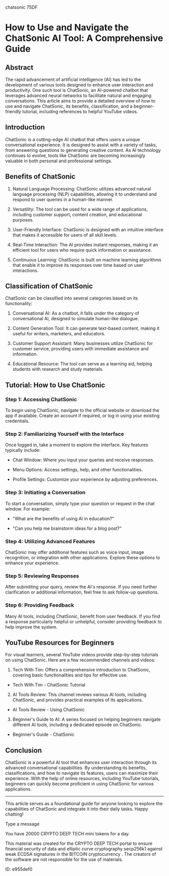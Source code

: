 chatsonic 75DF
# How to Use and Navigate the ChatSonic AI Tool: A Comprehensive Guide



## Abstract



The rapid advancement of artificial intelligence (AI) has led to the development of various tools designed to enhance user interaction and productivity. One such tool is ChatSonic, an AI-powered chatbot that leverages advanced neural networks to facilitate natural and engaging conversations. This article aims to provide a detailed overview of how to use and navigate ChatSonic, its benefits, classification, and a beginner-friendly tutorial, including references to helpful YouTube videos.



## Introduction



ChatSonic is a cutting-edge AI chatbot that offers users a unique conversational experience. It is designed to assist with a variety of tasks, from answering questions to generating creative content. As AI technology continues to evolve, tools like ChatSonic are becoming increasingly valuable in both personal and professional settings.



## Benefits of ChatSonic



1. Natural Language Processing: ChatSonic utilizes advanced natural language processing (NLP) capabilities, allowing it to understand and respond to user queries in a human-like manner.



2. Versatility: The tool can be used for a wide range of applications, including customer support, content creation, and educational purposes.



3. User-Friendly Interface: ChatSonic is designed with an intuitive interface that makes it accessible for users of all skill levels.



4. Real-Time Interaction: The AI provides instant responses, making it an efficient tool for users who require quick information or assistance.



5. Continuous Learning: ChatSonic is built on machine learning algorithms that enable it to improve its responses over time based on user interactions.



## Classification of ChatSonic



ChatSonic can be classified into several categories based on its functionality:



1. Conversational AI: As a chatbot, it falls under the category of conversational AI, designed to simulate human-like dialogue.



2. Content Generation Tool: It can generate text-based content, making it useful for writers, marketers, and educators.



3. Customer Support Assistant: Many businesses utilize ChatSonic for customer service, providing users with immediate assistance and information.



4. Educational Resource: The tool can serve as a learning aid, helping students with research and study materials.



## Tutorial: How to Use ChatSonic



### Step 1: Accessing ChatSonic



To begin using ChatSonic, navigate to the official website or download the app if available. Create an account if required, or log in using your existing credentials.



### Step 2: Familiarizing Yourself with the Interface



Once logged in, take a moment to explore the interface. Key features typically include:



- Chat Window: Where you input your queries and receive responses.

- Menu Options: Access settings, help, and other functionalities.

- Profile Settings: Customize your experience by adjusting preferences.



### Step 3: Initiating a Conversation



To start a conversation, simply type your question or request in the chat window. For example:



- "What are the benefits of using AI in education?"

- "Can you help me brainstorm ideas for a blog post?"



### Step 4: Utilizing Advanced Features



ChatSonic may offer additional features such as voice input, image recognition, or integration with other applications. Explore these options to enhance your experience.



### Step 5: Reviewing Responses



After submitting your query, review the AI's response. If you need further clarification or additional information, feel free to ask follow-up questions.



### Step 6: Providing Feedback



Many AI tools, including ChatSonic, benefit from user feedback. If you find a response particularly helpful or unhelpful, consider providing feedback to help improve the system.



## YouTube Resources for Beginners



For visual learners, several YouTube videos provide step-by-step tutorials on using ChatSonic. Here are a few recommended channels and videos:



1. Tech With Tim: Offers a comprehensive introduction to ChatSonic, covering basic functionalities and tips for effective use.

- Tech With Tim - ChatSonic Tutorial



2. AI Tools Review: This channel reviews various AI tools, including ChatSonic, and provides practical examples of its applications.

- AI Tools Review - Using ChatSonic



3. Beginner's Guide to AI: A series focused on helping beginners navigate different AI tools, including a dedicated episode on ChatSonic.

- Beginner's Guide - ChatSonic



## Conclusion



ChatSonic is a powerful AI tool that enhances user interaction through its advanced conversational capabilities. By understanding its benefits, classifications, and how to navigate its features, users can maximize their experience. With the help of online resources, including YouTube tutorials, beginners can quickly become proficient in using ChatSonic for various applications.



---



This article serves as a foundational guide for anyone looking to explore the capabilities of ChatSonic and integrate it into their daily tasks. Happy chatting!



Type a message

You have 20000 CRYPTO DEEP TECH mini tokens for a day.


This material was created for the  CRYPTO DEEP TECH portal  to ensure financial security of data and elliptic curve cryptography  secp256k1 against weak ECDSA  signatures   in the  BITCOIN cryptocurrency . The creators of the software are not responsible for the use of materials.

 ID: e955def0
